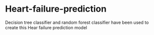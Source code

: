 # Heart-failure-prediction
Decision tree classifier and random forest classifier have been used to create this Hear failure prediction model
